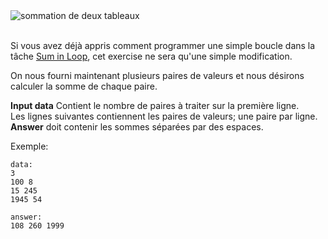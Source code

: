 <div class="text-center">
	<img src="http://s5.postimg.org/js0okbn3r/sums_in_loop.gif" alt="sommation de deux tableaux"/>
</div>
<br/>

Si vous avez déjà appris comment programmer une simple boucle dans la tâche [Sum in Loop][prevtask],
cet exercise ne sera qu'une simple modification.

[prevtask]: ./sum-in-loop

On nous fourni maintenant plusieurs paires de valeurs et nous désirons calculer la somme de chaque paire.

**Input data** Contient le nombre de paires à traiter sur la première ligne.  
Les lignes suivantes contiennent les paires de valeurs; une paire par ligne.  
**Answer** doit contenir les sommes séparées par des espaces.

Exemple:

    data:
    3
    100 8
    15 245
    1945 54
    
    answer:
    108 260 1999
